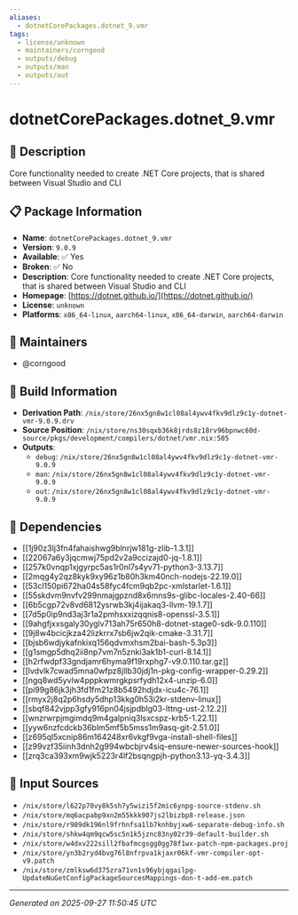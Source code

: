 ```yaml
---
aliases:
  - dotnetCorePackages.dotnet_9.vmr
tags:
  - license/unknown
  - maintainers/corngood
  - outputs/debug
  - outputs/man
  - outputs/out
---
```


# dotnetCorePackages.dotnet_9.vmr

## 📝 Description

Core functionality needed to create .NET Core projects, that is shared between Visual Studio and CLI

## 📋 Package Information

- **Name**: `dotnetCorePackages.dotnet_9.vmr`
- **Version**: `9.0.9`
- **Available**: ✅ Yes
- **Broken**: ✅ No
- **Description**: Core functionality needed to create .NET Core projects, that is shared between Visual Studio and CLI
- **Homepage**: [https://dotnet.github.io/](https://dotnet.github.io/)
- **License**: `unknown`
- **Platforms**: `x86_64-linux`, `aarch64-linux`, `x86_64-darwin`, `aarch64-darwin`
## 👥 Maintainers

- @corngood


## 🔧 Build Information

- **Derivation Path**: `/nix/store/26nx5gn8w1cl08al4ywv4fkv9dlz9c1y-dotnet-vmr-9.0.9.drv`
- **Source Position**: `/nix/store/ns30sqxb36k8jrds8z18rv96bpnwc60d-source/pkgs/development/compilers/dotnet/vmr.nix:505`
- **Outputs**:
  - `debug`:  `/nix/store/26nx5gn8w1cl08al4ywv4fkv9dlz9c1y-dotnet-vmr-9.0.9`
  - `man`:  `/nix/store/26nx5gn8w1cl08al4ywv4fkv9dlz9c1y-dotnet-vmr-9.0.9`
  - `out`:  `/nix/store/26nx5gn8w1cl08al4ywv4fkv9dlz9c1y-dotnet-vmr-9.0.9`

## 🔗 Dependencies

- [[1j90z3lj3fn4fahaishwg9blnrjw181g-zlib-1.3.1]]
- [[22067a6y3jqcmwj75pd2v2a9ccizajd0-jq-1.8.1]]
- [[257k0vnqp1xjgyrpc5as1r0nl7s4yv71-python3-3.13.7]]
- [[2mqg4y2qz8kyk9xy96z1b80h3km40nch-nodejs-22.19.0]]
- [[53cl150pi672ha04s58fyc4fcm9qb2pc-xmlstarlet-1.6.1]]
- [[55skdvm9nvfv299nmajgpznd8x6mns9s-glibc-locales-2.40-66]]
- [[6b5cgp72v8vd6812ysrwb3kj4ijakaq3-llvm-19.1.7]]
- [[7d5p0ip9nd3aj3r1a2pmhsxxizqqnis8-openssl-3.5.1]]
- [[9ahgfjxxsgaly30yglv713ah75r650h8-dotnet-stage0-sdk-9.0.110]]
- [[9j8w4bcicjkza42lizkrrx7sb6jw2qik-cmake-3.31.7]]
- [[bjsb6wdjykafnkixq156qdvmxhsm2bai-bash-5.3p3]]
- [[g1smgp5dhq2ii8np7vm7n5znki3ak1b1-curl-8.14.1]]
- [[h2rfwdpf33gndjamr6hyma9f19rxphg7-v9.0.110.tar.gz]]
- [[lvdvlk7cwad5mna0wfpz8jllb30jdj1n-pkg-config-wrapper-0.29.2]]
- [[ngq8wd5yvlw4pppkwmrgkpsrfydh12x4-unzip-6.0]]
- [[pi99g86jk3jh3fd1fm21z8b5492hdjdx-icu4c-76.1]]
- [[rmyx2j8q2p6hsdy5dhp13kkg0h53i2kr-stdenv-linux]]
- [[sbqf842vjpp3gfy916pn04jsjpdblg03-lttng-ust-2.12.2]]
- [[wnzrwrpjmgimdq9m4galpniq3lsxcspz-krb5-1.22.1]]
- [[yyw6nzfcdckb36blm5mf5b5mss1m9asq-git-2.51.0]]
- [[z695ql5xcnip86m164248xr6vkgf9vga-install-shell-files]]
- [[z99vzf35iinh3dnh2g994wbcbjrv4siq-ensure-newer-sources-hook]]
- [[zrq3ca393xm9wjk5223r4lf2bsqngpjh-python3.13-yq-3.4.3]]

## 📁 Input Sources

- `/nix/store/l622p70vy8k5sh7y5wizi5f2mic6ynpg-source-stdenv.sh`
- `/nix/store/mq6acpabp9xn2m55kkk907js2lbizbp8-release.json`
- `/nix/store/r989dk196nl9frhnfsa1lb7knhbyjxw6-separate-debug-info.sh`
- `/nix/store/shkw4qm9qcw5sc5n1k5jznc83ny02r39-default-builder.sh`
- `/nix/store/w4dxv222sill2fbafmcgsgg0gg78f1wx-patch-npm-packages.proj`
- `/nix/store/yn3b2ryd4bvg76l8nfrpva1kjaxr06kf-vmr-compiler-opt-v9.patch`
- `/nix/store/zmlksw6d375zra71vn1s96ybjqgailpg-UpdateNuGetConfigPackageSourcesMappings-don-t-add-em.patch`

---
*Generated on 2025-09-27 11:50:45 UTC*
